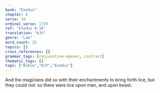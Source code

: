 ```yaml
---
book: "Exodus"
chapter: 8
verse: 18
ordinal_verse: 1729
ref: "Exodus 8:18"
translation: "KJV"
genre: "Law"
word_count: 25
topics: []
cross_references: []
grammar_tags: [conjunctive-opener, contrast]
thematic_tags: []
tags: ["Bible","KJV","Exodus"]
---
```

And the magicians did so with their enchantments to bring forth lice, but they could not: so there were lice upon man, and upon beast.
